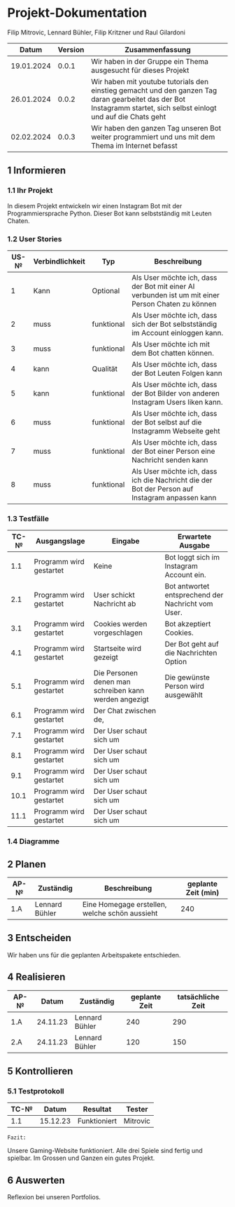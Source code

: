 
# Projekt-Dokumentation



Filip Mitrovic, Lennard Bühler, Filip Kritzner und Raul Gilardoni

| Datum | Version | Zusammenfassung                                              |
| ----- | ------- | ------------------------------------------------------------ |
|   19.01.2024   | 0.0.1   | Wir haben in der Gruppe ein Thema ausgesucht für dieses Projekt  |
|  26.01.2024     |   0.0.2      |        Wir haben mit youtube tutorials den einstieg gemacht und den ganzen Tag daran gearbeitet das der Bot Instagramm startet, sich selbst einlogt und auf die Chats geht                |
|   02.02.2024   | 0.0.3   | Wir haben den ganzen Tag unseren Bot weiter programmiert und uns mit dem Thema im Internet befasst  |

## 1 Informieren

### 1.1 Ihr Projekt
In diesem Projekt entwickeln wir einen Instagram Bot mit der Programmiersprache Python. Dieser Bot kann selbstständig mit Leuten Chaten.




### 1.2 User Stories

| US-№ | Verbindlichkeit | Typ  | Beschreibung                       |
| ---- | --------------- | ---- | ---------------------------------- |
| 1    |       Kann         |   Optional   | Als User möchte ich, dass der Bot mit einer AI verbunden ist um mit einer Person Chaten zu können   |
| 2    |       muss         |   funktional   |  Als User möchte ich, dass sich der Bot selbstständig im Account einloggen kann.  |
| 3    |       muss         |   funktional   |Als User möchte ich mit dem Bot chatten können.  |
| 4    |       kann         |   Qualität   | Als User möchte ich, dass der Bot Leuten Folgen kann   |
| 5    |       kann        |   funktional   |  Als User möchte ich, dass der Bot Bilder von anderen Instagram Users liken kann.  |
| 6    |       muss         |   funktional   |Als User möchte ich, dass der Bot selbst auf die Instagramm Webseite geht   |
| 7    |       muss         |   funktional   |Als User möchte ich, dass der Bot einer Person eine Nachricht senden kann    |
| 8    |       muss         |   funktional   | Als User möchte ich, dass ich die Nachricht die der Bot der Person auf Instagram anpassen kann   |







### 1.3 Testfälle

| TC-№ | Ausgangslage | Eingabe | Erwartete Ausgabe |
| ---- | ------------ | ------- | ----------------- |
| 1.1  |        Programm wird gestartet    |  Keine     |     Bot loggt sich im Instagram Account ein.          |
| 2.1  |     Programm wird gestartet        |  User schickt Nachricht ab    |     Bot antwortet entsprechend der Nachricht vom User.          |
| 3.1  |       Programm wird gestartet        |  Cookies werden vorgeschlagen    |     Bot akzeptiert Cookies.        |
| 4.1  |       Programm wird gestartet        | Startseite wird gezeigt     |  Der Bot geht auf die Nachrichten Option            |
| 5.1  |      Programm wird gestartet       | Die Personen denen man schreiben kann werden angezigt     |  Die gewünste Person wird ausgewählt           |
| 6.1  |       Programm wird gestartet        | Der Chat zwischen de,     |            |
| 7.1  |       Programm wird gestartet       |  Der User schaut sich um     |             |
| 8.1  |      Programm wird gestartet       |  Der User schaut sich um     |               |
| 9.1  |       Programm wird gestartet       |  Der User schaut sich um     |             |
| 10.1  |      Programm wird gestartet       |  Der User schaut sich um     |            |
| 11.1  |       Programm wird gestartet       |  Der User schaut sich um     |             |




### 1.4 Diagramme





## 2 Planen

| AP-№ | Zuständig | Beschreibung | geplante Zeit (min) |
| ---- |  --------- | ------------ | ------------- |
| 1.A  |   Lennard Bühler              |   Eine Homegage erstellen, welche schön aussieht         |240|







## 3 Entscheiden

Wir haben uns für die geplanten Arbeitspakete entschieden.

## 4 Realisieren

| AP-№ | Datum | Zuständig | geplante Zeit | tatsächliche Zeit |
| ---- | ----- | --------- | ------------- | ----------------- |
| 1.A  | 24.11.23 |  Lennard Bühler              |240|290 |
| 2.A  |24.11.23 |   Lennard Bühler               |120|150|




## 5 Kontrollieren

### 5.1 Testprotokoll

| TC-№ | Datum | Resultat | Tester |
| ---- | ----- | -------- | ------ |
| 1.1  |15.12.23|     Funktioniert      |  Mitrovic      |




`Fazit:`

Unsere Gaming-Website funktioniert. Alle drei Spiele sind fertig und spielbar. Im Grossen und Ganzen ein gutes Projekt.

## 6 Auswerten
Reflexion bei unseren Portfolios.

